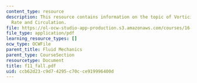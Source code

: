 ```yaml
---
content_type: resource
description: This resource contains information on the topic of Vorticity and Strain
  Rate and Circulation.
file: https://ol-ocw-studio-app-production.s3.amazonaws.com/courses/16-01-unified-engineering-i-ii-iii-iv-fall-2005-spring-2006/ccb62d23c9d74295c70cce919996400d_f11_fall.pdf
file_type: application/pdf
learning_resource_types: []
ocw_type: OCWFile
parent_title: Fluid Mechanics
parent_type: CourseSection
resourcetype: Document
title: f11_fall.pdf
uid: ccb62d23-c9d7-4295-c70c-ce919996400d
---
```

